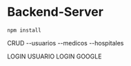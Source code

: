 # Backend-Server

```
npm install
```

CRUD 
--usuarios
--medicos
--hospitales

LOGIN USUARIO
LOGIN GOOGLE    

